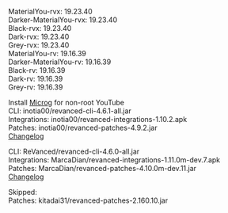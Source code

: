 MaterialYou-rvx: 19.23.40  
Darker-MaterialYou-rvx: 19.23.40  
Black-rvx: 19.23.40  
Dark-rvx: 19.23.40  
Grey-rvx: 19.23.40  
MaterialYou-rv: 19.16.39  
Darker-MaterialYou-rv: 19.16.39  
Black-rv: 19.16.39  
Dark-rv: 19.16.39  
Grey-rv: 19.16.39  

Install [Microg](https://github.com/ReVanced/GmsCore/releases) for non-root YouTube  
CLI: inotia00/revanced-cli-4.6.1-all.jar  
Integrations: inotia00/revanced-integrations-1.10.2.apk  
Patches: inotia00/revanced-patches-4.9.2.jar  
[Changelog](https://github.com/inotia00/revanced-patches/releases/tag/v4.9.2)

CLI: ReVanced/revanced-cli-4.6.0-all.jar  
Integrations: MarcaDian/revanced-integrations-1.11.0m-dev.7.apk  
Patches: MarcaDian/revanced-patches-4.10.0m-dev.11.jar  
[Changelog](https://github.com/MarcaDian/revanced-patches/releases/tag/v4.10.0m-dev.11)  

Skipped:  
Patches: kitadai31/revanced-patches-2.160.10.jar    

